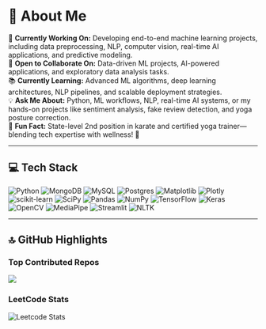 # 💫 About Me
🔭 **Currently Working On:** Developing end-to-end machine learning projects, including data preprocessing, NLP, computer vision, real-time AI applications, and predictive modeling.  
🤝 **Open to Collaborate On:** Data-driven ML projects, AI-powered applications, and exploratory data analysis tasks.  
📚 **Currently Learning:** Advanced ML algorithms, deep learning architectures, NLP pipelines, and scalable deployment strategies.  
💡 **Ask Me About:** Python, ML workflows, NLP, real-time AI systems, or my hands-on projects like sentiment analysis, fake review detection, and yoga posture correction.  
🎨 **Fun Fact:** State-level 2nd position in karate and certified yoga trainer—blending tech expertise with wellness! 💪

---

## 💻 Tech Stack
![Python](https://img.shields.io/badge/Python-3776AB?style=for-the-badge&logo=python&logoColor=white) 
![MongoDB](https://img.shields.io/badge/MongoDB-%234ea94b.svg?style=for-the-badge&logo=mongodb&logoColor=white) 
![MySQL](https://img.shields.io/badge/mysql-4479A1.svg?style=for-the-badge&logo=mysql&logoColor=white) 
![Postgres](https://img.shields.io/badge/postgres-%23316192.svg?style=for-the-badge&logo=postgresql&logoColor=white) 
![Matplotlib](https://img.shields.io/badge/Matplotlib-%23ffffff.svg?style=for-the-badge&logo=Matplotlib&logoColor=black) 
![Plotly](https://img.shields.io/badge/Plotly-%233F4F75.svg?style=for-the-badge&logo=plotly&logoColor=white) 
![scikit-learn](https://img.shields.io/badge/scikit--learn-%23F7931E.svg?style=for-the-badge&logo=scikit-learn&logoColor=white) 
![SciPy](https://img.shields.io/badge/SciPy-%230C55A5.svg?style=for-the-badge&logo=scipy&logoColor=white) 
![Pandas](https://img.shields.io/badge/pandas-%23150458.svg?style=for-the-badge&logo=pandas&logoColor=white) 
![NumPy](https://img.shields.io/badge/numpy-%23013243.svg?style=for-the-badge&logo=numpy&logoColor=white) 
![TensorFlow](https://img.shields.io/badge/TensorFlow-%23FF6F00.svg?style=for-the-badge&logo=tensorflow&logoColor=white) 
![Keras](https://img.shields.io/badge/Keras-D00000.svg?style=for-the-badge&logo=keras&logoColor=white) 
![OpenCV](https://img.shields.io/badge/OpenCV-%23000000.svg?style=for-the-badge&logo=opencv&logoColor=white) 
![MediaPipe](https://img.shields.io/badge/MediaPipe-%23FF6F00.svg?style=for-the-badge) 
![Streamlit](https://img.shields.io/badge/Streamlit-%23FF4B4B.svg?style=for-the-badge&logo=streamlit&logoColor=white) 
![NLTK](https://img.shields.io/badge/NLTK-%230C55A5.svg?style=for-the-badge&logo=nltk&logoColor=white)

---

## 🔝 GitHub Highlights
### Top Contributed Repos
![](https://github-contributor-stats.vercel.app/api?username=DarshitaDwivedii&limit=5&theme=dark&combine_all_yearly_contributions=true)  

### LeetCode Stats
![Leetcode Stats](https://leetcard.jacoblin.cool/DarshitaDwivedi?ext=heatmap&theme=dark)
